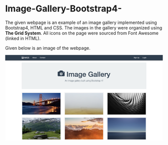 # Image-Gallery-Bootstrap4-
The given webpage is an example of an image gallery implemented using Bootstrap4, HTML and CSS.
The images in the gallery were organized using **The Grid System**. All icons on the page were sourced
from Font Awesome (linked in HTML).

Given below is an image of the webpage.

![Screenshot](gallery.png)
